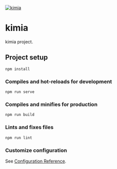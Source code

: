 [![kimia](https://avatars2.githubusercontent.com/u/18642584?s=460&u=dd5f22e6b246dc8f360b0ab1567d371b335eb2de&v=4)](https://github.com/kimiashz)

# kimia

kimia project.

## Project setup
```
npm install
```

### Compiles and hot-reloads for development
```
npm run serve
```

### Compiles and minifies for production
```
npm run build
```

### Lints and fixes files
```
npm run lint
```

### Customize configuration
See [Configuration Reference](https://cli.vuejs.org/config/).
